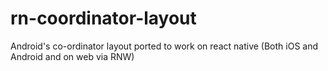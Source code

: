 # rn-coordinator-layout
Android's co-ordinator layout ported to work on react native (Both iOS and Android and on web via RNW)
